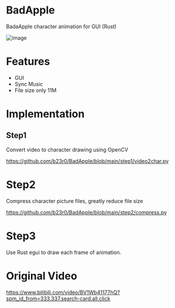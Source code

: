 # BadApple

BadaApple character animation for GUI (Rust)

![image]( https://github.com/b23r0/BadApple/blob/main/image/badapple.gif)

# Features

* GUI
* Sync Music
* File size only 11M

# Implementation

## Step1 

Convert video to character drawing using OpenCV

https://github.com/b23r0/BadApple/blob/main/step1/video2char.py

# Step2

Compress character picture files, greatly reduce file size

https://github.com/b23r0/BadApple/blob/main/step2/compress.py

# Step3

Use Rust egui to draw each frame of animation.

# Original Video

https://www.bilibili.com/video/BV1Wb41177hQ?spm_id_from=333.337.search-card.all.click